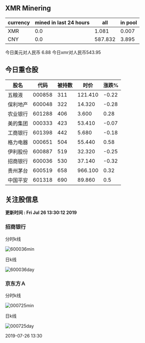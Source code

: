 ## XMR Minering

|currency|mined in last 24 hours|all|in pool|
|---|---|---|---|
|XMR|0.0|1.081|0.007|
|CNY|0.0|587.832|3.895|

今日美元对人民币 6.88	今日xmr对人民币543.95


## 今日重仓股 

|股名|代码|被持数|时价|涨跌%|
|---|---|---|---|---|
|五粮液|000858|311|121.410|-0.22|
|保利地产|600048|322|14.320|-0.28|
|农业银行|601288|406|3.600|0.28|
|美的集团|000333|423|53.410|-0.07|
|工商银行|601398|442|5.680|-0.18|
|格力电器|000651|504|55.440|0.58|
|伊利股份|600887|519|32.320|-0.25|
|招商银行|600036|530|37.140|-0.32|
|贵州茅台|600519|658|966.100|0.32|
|中国平安|601318|690|89.860|0.5|

## 关注股信息
**更新时间 : Fri Jul 26 13:30:12 2019**
### 招商银行 
分时k线

![600036min](http://image.sinajs.cn/newchart/min/n/sh600036.gif)

日k线

![600036day](http://image.sinajs.cn/newchart/daily/n/sh600036.gif)

### 京东方Ａ 
分时k线

![000725min](http://image.sinajs.cn/newchart/min/n/sz000725.gif)

日k线

![000725day](http://image.sinajs.cn/newchart/daily/n/sz000725.gif)

2019-07-26 13:30